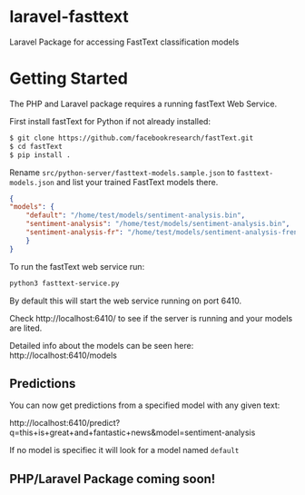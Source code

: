 # laravel-fasttext
Laravel Package for accessing FastText classification models


# Getting Started
The PHP and Laravel package requires a running fastText Web Service.

First install fastText for Python if not already installed:
```bash
$ git clone https://github.com/facebookresearch/fastText.git
$ cd fastText
$ pip install .
```

Rename `src/python-server/fasttext-models.sample.json` to `fasttext-models.json` and list your trained FastText models there.
```json
{
"models": {
    "default": "/home/test/models/sentiment-analysis.bin",
    "sentiment-analysis": "/home/test/models/sentiment-analysis.bin",
    "sentiment-analysis-fr": "/home/test/models/sentiment-analysis-french.bin",
	}
}
```

To run the fastText web service run:
```bash
python3 fasttext-service.py
```
By default this will start the web service running on port 6410.

Check http://localhost:6410/ to see if the server is running and your models are lited.

Detailed info about the models can be seen here: http://localhost:6410/models

## Predictions
You can now get predictions from a specified model with any given text:

http://localhost:6410/predict?q=this+is+great+and+fantastic+news&model=sentiment-analysis

If no model is specifiec it will look for a model named `default`

## PHP/Laravel Package coming soon!